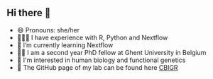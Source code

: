 ## Hi there 👋

- 😄 Pronouns: she/her
- 👩🏽‍💻 I have experience with R, Python and Nextflow
- 🌱 I’m currently learning Nextflow
- 👩‍🎓 I am a second year PhD fellow at Ghent University in Belgium
- 🧬 I'm interested in human biology and functional genetics
- 🌌 The GitHub page of my lab can be found here [CBIGR](https://github.com/CBIGR)
<!--
**HannePuype/HannePuype** is a ✨ _special_ ✨ repository because its `README.md` (this file) appears on your GitHub profile.

Here are some ideas to get you started:

- 🔭 I’m currently working on ...
- 🌱 I’m currently learning ...
- 👯 I’m looking to collaborate on ...
- 🤔 I’m looking for help with ...
- 💬 Ask me about ...
- 📫 How to reach me: ...
- 😄 Pronouns: ...
- ⚡ Fun fact: ...
-->
